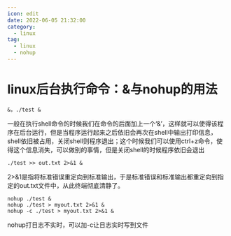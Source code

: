 ```yaml
---
icon: edit
date: 2022-06-05 21:32:00
category:
  - linux
tag:
  - linux
  - nohup
---
```


# linux后台执行命令：&与nohup的用法

```
&，./test &
```
一般在执行shell命令的时候我们在命令的后面加上一个‘&’，这样就可以使得该程序在后台运行，但是当程序运行起来之后依旧会再次在shell中输出打印信息，shell依旧被占用，关闭shell则程序退出；这个时候我们可以使用ctrl+z命令，使得这个信息消失，可以做别的事情，但是关闭shell的时候程序依旧会退出

```
./test >> out.txt 2>&1 & 
```

2>&1是指将标准错误重定向到标准输出，于是标准错误和标准输出都重定向到指定的out.txt文件中，从此终端彻底清静了。

```
nohup ./test &
nohup ./test > myout.txt 2>&1 &
nohup -c ./test > myout.txt 2>&1 &
```
nohup打日志不实时，可以加-c让日志实时写到文件